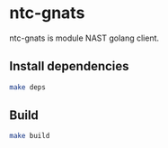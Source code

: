 # ntc-gnats
ntc-gnats is module NAST golang client.  

## Install dependencies
```bash
make deps
```

## Build
```bash
make build
```
